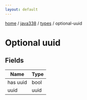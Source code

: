 ```yaml
---
layout: default
---
```


[home](/)  /  [java338](/protocol/java338)  /  [types](/protocol/java338/types)  /  optional-uuid

# Optional uuid

## Fields

Name | Type
---|---
has uuid | bool
uuid | uuid
